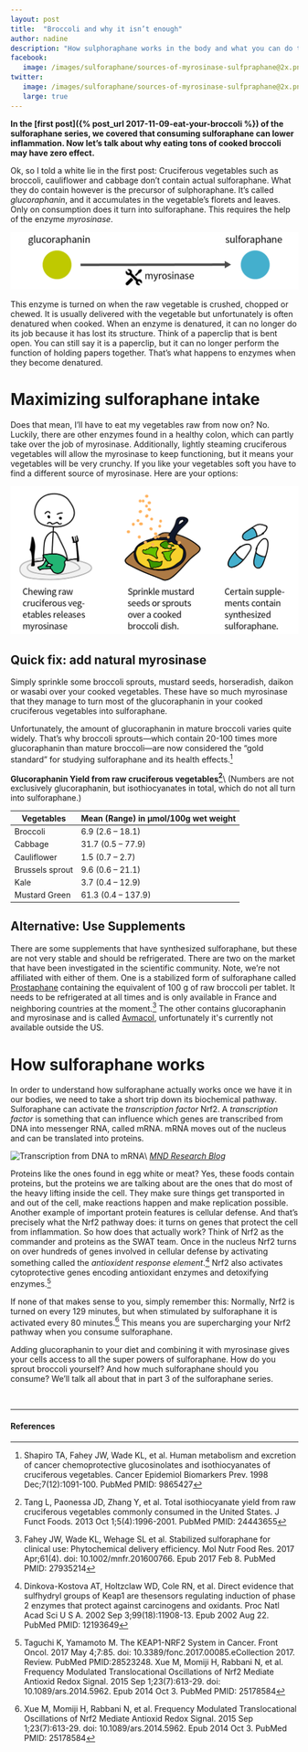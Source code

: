 ```yaml
---
layout: post
title:  "Broccoli and why it isn’t enough"
author: nadine
description: "How sulphoraphane works in the body and what you can do to maximize your sulphoraphane bioavailability."
facebook:
   image: /images/sulforaphane/sources-of-myrosinase-sulfpraphane@2x.png
twitter:
   image: /images/sulforaphane/sources-of-myrosinase-sulfpraphane@2x.png
   large: true
---
```


**In the [first post]({% post_url 2017-11-09-eat-your-broccoli %}) of the sulforaphane series, we covered that consuming sulforaphane can lower inflammation. Now let’s talk about why eating tons of cooked broccoli may have zero effect.**

Ok, so I told a white lie in the first post: Cruciferous vegetables such as broccoli, cauliflower and cabbage don’t contain actual sulforaphane. What they do contain however is the precursor of sulphoraphane. It’s called _glucoraphanin_, and it accumulates in the vegetable’s florets and leaves. Only on consumption does it turn into sulforaphane. This requires the help of the enzyme _myrosinase_.

![Myrosinase turns glucoraphanin into sulforaphane](/images/sulforaphane/glucoraphanin-myrosinase-sulforaphane@2x.png)

<!--more-->

This enzyme is turned on when the raw vegetable is crushed, chopped or chewed. It is usually delivered with the vegetable but unfortunately is often denatured when cooked. When an enzyme is denatured, it can no longer do its job because it has lost its structure. Think of a paperclip that is bent open. You can still say it is a paperclip, but it can no longer perform the function of holding papers together. That’s what happens to enzymes when they become denatured.

# Maximizing sulforaphane intake
Does that mean, I’ll have to eat my vegetables raw from now on? No. Luckily, there are other enzymes found in a healthy colon, which can partly take over the job of myrosinase. Additionally, lightly steaming cruciferous vegetables will allow the myrosinase to keep functioning, but it means your vegetables will be very crunchy. If you like your vegetables soft you have to find a different source of myrosinase. Here are your options:

![Dietal sources of myrosinase](/images/sulforaphane/sources-of-myrosinase-sulfpraphane@2x.png)

## Quick fix: add natural myrosinase
Simply sprinkle some broccoli sprouts, mustard seeds, horseradish, daikon or wasabi over your cooked vegetables. These have so much myrosinase that they manage to turn most of the glucoraphanin in your cooked cruciferous vegetables into sulforaphane.

Unfortunately, the amount of glucoraphanin in mature broccoli varies quite widely. That’s why broccoli sprouts—which contain 20-100 times more glucoraphanin than mature broccoli—are now considered the “gold standard” for studying sulforaphane and its health effects.[^Shapiro-Isothiocyanates]

**Glucoraphanin Yield from raw cruciferous vegetables[^Tang-Yield]**\\
(Numbers are not exclusively glucoraphanin, but isothiocyanates in total, which do not all turn into sulforaphane.)

| Vegetables | Mean (Range) in µmol/100g wet weight |
| --- | --- |
| Broccoli |	6.9 (2.6 – 18.1) |
| Cabbage |	31.7 (0.5 – 77.9) |
| Cauliflower |	1.5 (0.7 – 2.7) |
| Brussels sprout |	9.6 (0.6 – 21.1) |
| Kale | 3.7 (0.4 – 12.9) |
| Mustard Green	|	61.3 (0.4 – 137.9) |

## Alternative: Use Supplements
There are some supplements that have synthesized sulforaphane, but these are not very stable and should be refrigerated. There are two on the market that have been investigated in the scientific community. Note, we’re not affiliated with either of them. One is a stabilized form of sulforaphane called [Prostaphane](http://www.prostaphane.com/prostaphane/what-is-prostaphane.html) containing the equivalent of 100 g of raw broccoli per tablet. It needs to be refrigerated at all times and is only available in France and neighboring countries at the moment.[^Prostaphane] The other contains glucoraphanin and myrosinase and is called [Avmacol](http://www.avmacol.com), unfortunately it's currently not available outside the US.

# How sulforaphane works
In order to understand how sulforaphane actually works once we have it in our bodies, we need to take a short trip down its biochemical pathway. Sulforaphane can activate the _transcription factor_ Nrf2. A _transcription factor_ is something that can influence which genes are transcribed from DNA into messenger RNA, called mRNA. mRNA moves out of the nucleus and can be translated into proteins.

![Transcription from DNA to mRNA](https://fightmnd.org.au/wp-content/uploads/DNA-RNA-protein.jpg)\\
_[MND Research Blog](https://fightmnd.org.au/diseases-processes-mnd-part-3/)_

Proteins like the ones found in egg white or meat? Yes, these foods contain proteins, but the proteins we are talking about are the ones that do most of the heavy lifting inside the cell. They make sure things get transported in and out of the cell, make reactions happen and make replication possible. Another example of important protein features is cellular defense. And that’s precisely what the Nrf2 pathway does: it turns on genes that protect the cell from inflammation. So how does that actually work? Think of Nrf2 as the commander and proteins as the SWAT team. Once in the nucleus Nrf2 turns on over hundreds of genes involved in cellular defense by activating something called the _antioxident response element_.[^Dinkova-Keap1] Nrf2 also activates cytoprotective genes encoding antioxidant enzymes and detoxifying enzymes.[^Taguchi-Keap1]

If none of that makes sense to you, simply remember this: Normally, Nrf2 is turned on every 129 minutes, but when stimulated by sulforaphane it is activated every 80 minutes.[^Xue-Nrf2] This means you are supercharging your Nrf2 pathway when you consume sulforaphane.

Adding glucoraphanin to your diet and combining it with myrosinase gives your cells access to all the super powers of sulforaphane. How do you sprout broccoli yourself? And how much sulforaphane should you consume? We’ll talk all about that in part 3 of the sulforaphane series.

&nbsp;

* * *

#### References

[^Shapiro-Isothiocyanates]: Shapiro TA, Fahey JW, Wade KL, et al. Human metabolism and excretion of cancer chemoprotective glucosinolates and isothiocyanates of cruciferous vegetables. Cancer Epidemiol Biomarkers Prev. 1998 Dec;7(12):1091-100. PubMed PMID: 9865427

[^Tang-Yield]: Tang L, Paonessa JD, Zhang Y, et al. Total isothiocyanate yield from raw cruciferous vegetables commonly consumed in the United States. J Funct Foods. 2013 Oct 1;5(4):1996-2001. PubMed PMID: 24443655

[^Prostaphane]: Fahey JW, Wade KL, Wehage SL et al. Stabilized sulforaphane for clinical use: Phytochemical delivery efficiency. Mol Nutr Food Res. 2017 Apr;61(4). doi: 10.1002/mnfr.201600766. Epub  2017 Feb 8. PubMed PMID: 27935214

[^Dinkova-Keap1]: Dinkova-Kostova AT, Holtzclaw WD, Cole RN, et al. Direct evidence that sulfhydryl groups of Keap1 are thesensors regulating induction of phase 2 enzymes that protect against carcinogens and oxidants. Proc Natl Acad Sci U S A. 2002 Sep 3;99(18):11908-13. Epub 2002 Aug 22. PubMed PMID: 12193649

[^Taguchi-Keap1]: Taguchi K, Yamamoto M. The KEAP1-NRF2 System in Cancer. Front Oncol. 2017 May 4;7:85. doi: 10.3389/fonc.2017.00085.eCollection 2017. Review. PubMed PMID:28523248. Xue M, Momiji H, Rabbani N, et al. Frequency Modulated Translocational Oscillations of Nrf2 Mediate Antioxid Redox Signal. 2015 Sep 1;23(7):613-29. doi: 10.1089/ars.2014.5962. Epub 2014 Oct 3. PubMed PMID: 25178584

[^Xue-Nrf2]: Xue M, Momiji H, Rabbani N, et al. Frequency Modulated Translocational Oscillations of Nrf2 Mediate Antioxid Redox Signal. 2015 Sep 1;23(7):613-29. doi: 10.1089/ars.2014.5962. Epub 2014 Oct 3. PubMed PMID: 25178584
